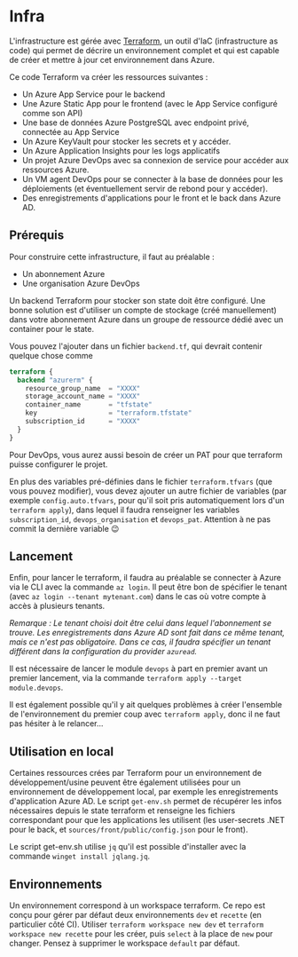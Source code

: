 # Infra

L'infrastructure est gérée avec [Terraform](https://www.terraform.io/), un outil d'IaC (infrastructure as code) qui permet de décrire un environnement complet et qui est capable de créer et mettre à jour cet environnement dans Azure.

Ce code Terraform va créer les ressources suivantes :

- Un Azure App Service pour le backend
- Une Azure Static App pour le frontend (avec le App Service configuré comme son API)
- Une base de données Azure PostgreSQL avec endpoint privé, connectée au App Service
- Un Azure KeyVault pour stocker les secrets et y accéder.
- Un Azure Application Insights pour les logs applicatifs
- Un projet Azure DevOps avec sa connexion de service pour accéder aux ressources Azure.
- Un VM agent DevOps pour se connecter à la base de données pour les déploiements (et éventuellement servir de rebond pour y accéder).
- Des enregistrements d'applications pour le front et le back dans Azure AD.

## Prérequis

Pour construire cette infrastructure, il faut au préalable :

- Un abonnement Azure
- Une organisation Azure DevOps

Un backend Terraform pour stocker son state doit être configuré. Une bonne solution est d'utiliser un compte de stockage (créé manuellement) dans votre abonnement Azure dans un groupe de ressource dédié avec un container pour le state.

Vous pouvez l'ajouter dans un fichier `backend.tf`, qui devrait contenir quelque chose comme

```tf
terraform {
  backend "azurerm" {
    resource_group_name  = "XXXX"
    storage_account_name = "XXXX"
    container_name       = "tfstate"
    key                  = "terraform.tfstate"
    subscription_id      = "XXXX"
  }
}
```

Pour DevOps, vous aurez aussi besoin de créer un PAT pour que terraform puisse configurer le projet.

En plus des variables pré-définies dans le fichier `terraform.tfvars` (que vous pouvez modifier), vous devez ajouter un autre fichier de variables (par exemple `config.auto.tfvars`, pour qu'il soit pris automatiquement lors d'un `terraform apply`), dans lequel il faudra renseigner les variables `subscription_id`, `devops_organisation` et `devops_pat`. Attention à ne pas commit la dernière variable 😉

## Lancement

Enfin, pour lancer le terraform, il faudra au préalable se connecter à Azure via le CLI avec la commande `az login`. Il peut être bon de spécifier le tenant (avec `az login --tenant mytenant.com`) dans le cas où votre compte à accès à plusieurs tenants.

_Remarque : Le tenant choisi doit être celui dans lequel l'abonnement se trouve. Les enregistrements dans Azure AD sont fait dans ce même tenant, mais ce n'est pas obligatoire. Dans ce cas, il faudra spécifier un tenant différent dans la configuration du provider `azuread`._

Il est nécessaire de lancer le module `devops` à part en premier avant un premier lancement, via la commande `terraform apply --target module.devops`.

Il est également possible qu'il y ait quelques problèmes à créer l'ensemble de l'environnement du premier coup avec `terraform apply`, donc il ne faut pas hésiter à le relancer...

## Utilisation en local

Certaines ressources crées par Terraform pour un environnement de développement/usine peuvent être également utilisées pour un environnement de développement local, par exemple les enregistrements d'application Azure AD. Le script `get-env.sh` permet de récupérer les infos nécessaires depuis le state terraform et renseigne les fichiers correspondant pour que les applications les utilisent (les user-secrets .NET pour le back, et `sources/front/public/config.json` pour le front).

Le script get-env.sh utilise `jq` qu'il est possible d'installer avec la commande `winget install jqlang.jq`.

## Environnements

Un environnement correspond à un workspace terraform. Ce repo est conçu pour gérer par défaut deux environnements `dev` et `recette` (en particulier côté CI). Utiliser `terraform workspace new dev` et `terraform workspace new recette` pour les créer, puis `select` à la place de `new` pour changer. Pensez à supprimer le workspace `default` par défaut.
